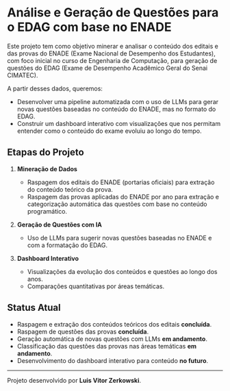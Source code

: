 # Análise e Geração de Questões para o EDAG com base no ENADE

Este projeto tem como objetivo minerar e analisar o conteúdo dos editais e das provas do ENADE (Exame Nacional de Desempenho dos Estudantes), com foco inicial no curso de Engenharia de Computação, para geração de questões do EDAG (Exame de Desempenho Acadêmico Geral do Senai CIMATEC).

A partir desses dados, queremos:

- Desenvolver uma pipeline automatizada com o uso de LLMs para gerar novas questões baseadas no conteúdo do ENADE, mas no formato do EDAG.
- Construir um dashboard interativo com visualizações que nos permitam entender como o conteúdo do exame evoluiu ao longo do tempo.

## Etapas do Projeto

1. **Mineração de Dados**
   - Raspagem dos editais do ENADE (portarias oficiais) para extração do conteúdo teórico da prova.
   - Raspagem das provas aplicadas do ENADE por ano para extração e categorização automática das questões com base no conteúdo programático.

2. **Geração de Questões com IA**
   - Uso de LLMs para sugerir novas questões baseadas no ENADE e com a formatação do EDAG.

3. **Dashboard Interativo**
   - Visualizações da evolução dos conteúdos e questões ao longo dos anos.
   - Comparações quantitativas por áreas temáticas.

## Status Atual

- Raspagem e extração dos conteúdos teóricos dos editais **concluída**.
- Raspagem de questões das provas **concluída**.
- Geração automática de novas questões com LLMs **em andamento**.
- Classificação das questões das provas nas áreas temáticas **em andamento**.
- Desenvolvimento do dashboard interativo para conteúdo **no futuro**.

---

Projeto desenvolvido por **Luis Vitor Zerkowski**.
